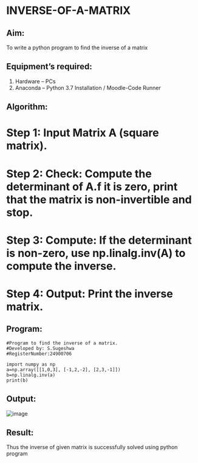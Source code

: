 # INVERSE-OF-A-MATRIX
## Aim:
To write a python program to find the inverse of a matrix
## Equipment’s required:
1. 	Hardware – PCs
2. 	Anaconda – Python 3.7 Installation / Moodle-Code Runner
## Algorithm:
# Step 1: Input Matrix A (square matrix).
# Step 2: Check: Compute the determinant of A.f it is zero, print that the matrix is non-invertible and stop.
# Step 3: Compute: If the determinant is non-zero, use np.linalg.inv(A) to compute the inverse.
# Step 4: Output: Print the inverse matrix.
## Program:
~~~
#Program to find the inverse of a matrix.
#Developed by: S.Sugeshwa
#RegisterNumber:24900706

import numpy as np
a=np.array([[1,0,3], [-1,2,-2], [2,3,-1]])
b=np.linalg.inv(a)
print(b)
~~~
## Output:
![image](https://github.com/user-attachments/assets/463fec8c-c65b-40f3-b741-a883e5958fcf)

## Result:
Thus the inverse of given matrix is successfully solved using python program

